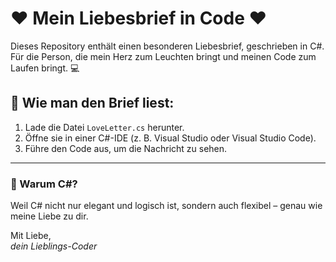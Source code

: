
# ❤️ Mein Liebesbrief in Code ❤️

Dieses Repository enthält einen besonderen Liebesbrief, geschrieben in C#.  
Für die Person, die mein Herz zum Leuchten bringt und meinen Code zum Laufen bringt. 💻  

## 🥰 Wie man den Brief liest:
1. Lade die Datei `LoveLetter.cs` herunter.
2. Öffne sie in einer C#-IDE (z. B. Visual Studio oder Visual Studio Code).
3. Führe den Code aus, um die Nachricht zu sehen.  

---

### 🖤 Warum C#?  
Weil C# nicht nur elegant und logisch ist, sondern auch flexibel – genau wie meine Liebe zu dir.  

Mit Liebe,  
_dein Lieblings-Coder_

